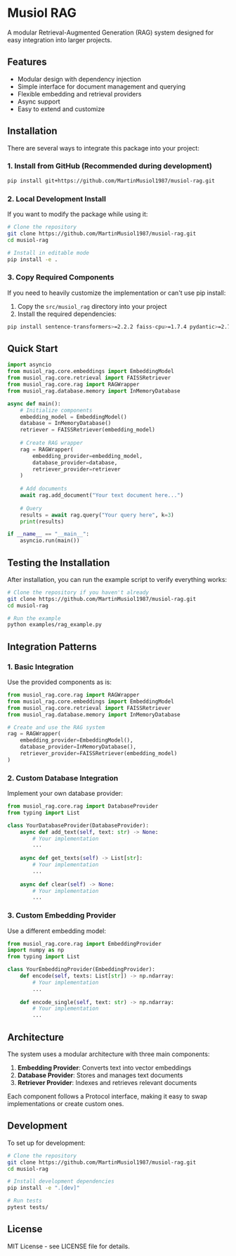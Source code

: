 # Musiol RAG

A modular Retrieval-Augmented Generation (RAG) system designed for easy integration into larger projects.

## Features

- Modular design with dependency injection
- Simple interface for document management and querying
- Flexible embedding and retrieval providers
- Async support
- Easy to extend and customize

## Installation

There are several ways to integrate this package into your project:

### 1. Install from GitHub (Recommended during development)

```bash
pip install git+https://github.com/MartinMusiol1987/musiol-rag.git
```

### 2. Local Development Install

If you want to modify the package while using it:

```bash
# Clone the repository
git clone https://github.com/MartinMusiol1987/musiol-rag.git
cd musiol-rag

# Install in editable mode
pip install -e .
```

### 3. Copy Required Components

If you need to heavily customize the implementation or can't use pip install:

1. Copy the `src/musiol_rag` directory into your project
2. Install the required dependencies:
```bash
pip install sentence-transformers>=2.2.2 faiss-cpu>=1.7.4 pydantic>=2.7.0 pydantic-settings>=2.7.0 numpy>=1.24.3
```

## Quick Start

```python
import asyncio
from musiol_rag.core.embeddings import EmbeddingModel
from musiol_rag.core.retrieval import FAISSRetriever
from musiol_rag.core.rag import RAGWrapper
from musiol_rag.database.memory import InMemoryDatabase

async def main():
    # Initialize components
    embedding_model = EmbeddingModel()
    database = InMemoryDatabase()
    retriever = FAISSRetriever(embedding_model)
    
    # Create RAG wrapper
    rag = RAGWrapper(
        embedding_provider=embedding_model,
        database_provider=database,
        retriever_provider=retriever
    )
    
    # Add documents
    await rag.add_document("Your text document here...")
    
    # Query
    results = await rag.query("Your query here", k=3)
    print(results)

if __name__ == "__main__":
    asyncio.run(main())
```

## Testing the Installation

After installation, you can run the example script to verify everything works:

```bash
# Clone the repository if you haven't already
git clone https://github.com/MartinMusiol1987/musiol-rag.git
cd musiol-rag

# Run the example
python examples/rag_example.py
```

## Integration Patterns

### 1. Basic Integration

Use the provided components as is:

```python
from musiol_rag.core.rag import RAGWrapper
from musiol_rag.core.embeddings import EmbeddingModel
from musiol_rag.core.retrieval import FAISSRetriever
from musiol_rag.database.memory import InMemoryDatabase

# Create and use the RAG system
rag = RAGWrapper(
    embedding_provider=EmbeddingModel(),
    database_provider=InMemoryDatabase(),
    retriever_provider=FAISSRetriever(embedding_model)
)
```

### 2. Custom Database Integration

Implement your own database provider:

```python
from musiol_rag.core.rag import DatabaseProvider
from typing import List

class YourDatabaseProvider(DatabaseProvider):
    async def add_text(self, text: str) -> None:
        # Your implementation
        ...
    
    async def get_texts(self) -> List[str]:
        # Your implementation
        ...
    
    async def clear(self) -> None:
        # Your implementation
        ...
```

### 3. Custom Embedding Provider

Use a different embedding model:

```python
from musiol_rag.core.rag import EmbeddingProvider
import numpy as np
from typing import List

class YourEmbeddingProvider(EmbeddingProvider):
    def encode(self, texts: List[str]) -> np.ndarray:
        # Your implementation
        ...
    
    def encode_single(self, text: str) -> np.ndarray:
        # Your implementation
        ...
```

## Architecture

The system uses a modular architecture with three main components:

1. **Embedding Provider**: Converts text into vector embeddings
2. **Database Provider**: Stores and manages text documents
3. **Retriever Provider**: Indexes and retrieves relevant documents

Each component follows a Protocol interface, making it easy to swap implementations or create custom ones.

## Development

To set up for development:

```bash
# Clone the repository
git clone https://github.com/MartinMusiol1987/musiol-rag.git
cd musiol-rag

# Install development dependencies
pip install -e ".[dev]"

# Run tests
pytest tests/
```

## License

MIT License - see LICENSE file for details. 